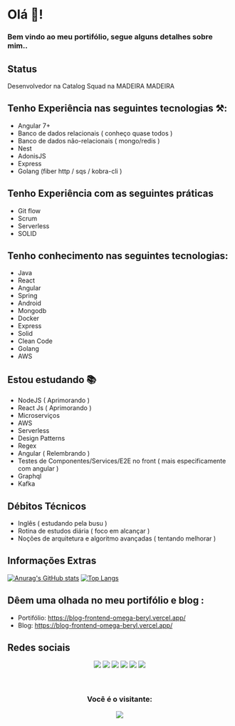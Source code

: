 # Olá 🦗!
### Bem vindo ao meu portifólio, segue alguns detalhes sobre mim..
## Status  
Desenvolvedor na Catalog Squad na MADEIRA MADEIRA
## Tenho Experiência nas seguintes tecnologias ⚒:
- Angular 7+
- Banco de dados relacionais ( conheço quase todos )
- Banco de dados não-relacionais ( mongo/redis )
- Nest
- AdonisJS
- Express
- Golang (fiber http / sqs / kobra-cli )
## Tenho Experiência com as seguintes práticas
- Git flow
- Scrum
- Serverless
- SOLID 
## Tenho conhecimento nas seguintes tecnologias:
- Java
- React
- Angular
- Spring
- Android
- Mongodb
- Docker
- Express
- Solid
- Clean Code
- Golang
- AWS
## Estou estudando 📚
- NodeJS ( Aprimorando ) 
- React Js ( Aprimorando )
- Microserviços
- AWS
- Serverless
- Design Patterns
- Regex 
- Angular ( Relembrando ) 
- Testes de Componentes/Services/E2E no front ( mais especificamente com angular )
- Graphql
- Kafka
## Débitos Técnicos
- Inglês ( estudando pela busu )
- Rotina de estudos diária ( foco em alcançar )
- Noções de arquitetura e algoritmo avançadas ( tentando melhorar )

## Informações Extras

[![Anurag's GitHub stats](https://github-readme-stats.vercel.app/api?username=felipejhordan&theme=chartreuse-dark)](https://github.com/felipejhordan/github-readme-stats)
[![Top Langs](https://github-readme-stats.vercel.app/api/top-langs/?username=felipejhordan&layout=compact&langs_count=8&hide=vue,scss&theme=chartreuse-dark)](https://github.com/anuraghazra/github-readme-stats)
<br/>

## Dêem uma olhada no meu portifólio  e blog :
- Portifólio: https://blog-frontend-omega-beryl.vercel.app/
- Blog: https://blog-frontend-omega-beryl.vercel.app/

## Redes sociais
<div align="center">
    <a href="https://www.instagram.com/felipejhordan.alves/" target="_blank"><img
            src="https://img.shields.io/badge/-Instagram-%23E4405F?style=for-the-badge&logo=instagram&logoColor=white"
            target="_blank"></a>
    <a href="https://gitlab.com/FelipeJhordan" target="_blank"><img
            src="https://img.shields.io/badge/gitlab-%23181717.svg?style=for-the-badge&logo=gitlab&logoColor=white"
            target="_blank"></a>
    <a href="https://www.linkedin.com/in/felipe-jhordan-maciel-alves-5b191917b/" target="_blank"><img
            src="https://img.shields.io/badge/-LinkedIn-%230077B5?style=for-the-badge&logo=linkedin&logoColor=white"
            target="_blank"></a>
    <a href="https://portifolio-v2.vercel.app/" target="_blank"><img
            src="https://img.shields.io/badge/website-000000?style=for-the-badge&logo=About.me&logoColor=white"
            target="_blank"></a>
  <a href="https://github.com/FelipeJhordanSecondary" target="_blank"><img
            src="https://img.shields.io/badge/github-%23121011.svg?style=for-the-badge&logo=github&logoColor=white"
            target="_blank"></a>
  <a href="https://www.hackerrank.com/felipejordan_al1" target="_blank"><img
            src="https://img.shields.io/badge/-Hackerrank-2EC866?style=for-the-badge&logo=HackerRank&logoColor=white"
            target="_blank"></a>
 </div>
 

<br>
<br>
<h3 align="center">Você é o visitante:</h3>
<p align="center">
    <img alingn="center" src="https://profile-counter.glitch.me/FelipeJhordan/count.svg" />
</p>


